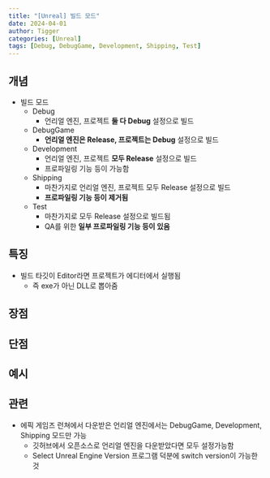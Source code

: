 ```yaml
---
title: "[Unreal] 빌드 모드"
date: 2024-04-01
author: Tigger
categories: [Unreal]
tags: [Debug, DebugGame, Development, Shipping, Test]
---
```


## 개념 
+ 빌드 모드
	+ Debug	
		+ 언리얼 엔진, 프로젝트 **둘 다 Debug** 설정으로 빌드
	+ DebugGame
		+ **언리얼 엔진은 Release, 프로젝트는 Debug** 설정으로 빌드
	+ Development
		+ 언리얼 엔진, 프로젝트 **모두 Release** 설정으로 빌드
		+ 프로파일링 기능 등이 가능함
	+ Shipping
		+ 마찬가지로 언리얼 엔진, 프로젝트 모두 Release 설정으로 빌드
		+ **프로파일링 기능 등이 제거됨**
	+ Test
		+ 마찬가지로 모두 Release 설정으로 빌드됨
		+ QA를 위한 **일부 프로파일링 기능 등이 있음**

## 특징
+ 빌드 타깃이 Editor라면 프로젝트가 에디터에서 실행됨
	+ 즉 exe가 아닌 DLL로 뽑아줌

## 장점


## 단점


## 예시


## 관련
+ 에픽 게임즈 런쳐에서 다운받은 언리얼 엔진에서는 DebugGame, Development, Shipping 모드만 가능
	+ 깃허브에서 오픈소스로 언리얼 엔진을 다운받았다면 모두 설정가능함
	+ Select Unreal Engine Version 프로그램 덕분에 switch version이 가능한 것

